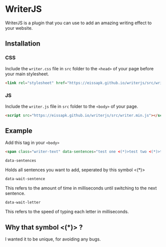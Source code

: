 # WriterJS

WriterJS is a plugin that you can use to add an amazing writing effect to your website.

## Installation

### CSS

Include the `writer.css` file in `src` folder to the `<head>` of your page before your main stylesheet.

```html
<link rel="stylesheet" href="https://eissapk.github.io/writerjs/src/writer.min.css">	
```

### JS

Include the `writer.js` file in `src` folder to the `<body>` of your page.

```html
<script src="https://eissapk.github.io/writerjs/src/writer.min.js"></script>
```

## Example

Add this tag in your `<body>`

```html
<span class="writer-text" data-sentences="test one <(*)>test two <(*)>test three" data-wait-sentence="3000" data-wait-letter="100"></span>
```

`data-sentences`

Holds all sentences you want to add, seperated by this symbol <(*)>

`data-wait-sentence`

This refers to the amount of time in milliseconds until switching to the next sentence.

`data-wait-letter`

This refers to the speed of typing each letter in milliseconds.

## Why that symbol <(*)> ?

I wanted it to be unique, for avoiding any bugs.
